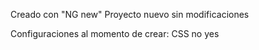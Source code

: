 Creado con "NG new"
Proyecto nuevo sin modificaciones

Configuraciones al momento de crear:
CSS
no
yes